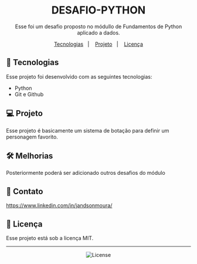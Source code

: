 <h1 align="center"> DESAFIO-PYTHON  </h1>

<p align="center">
Esse foi um desafio proposto no módullo de Fundamentos de Python aplicado a dados. <br/>
</p>

<p align="center">
  <a href="#-tecnologias">Tecnologias</a>&nbsp;&nbsp;&nbsp;|&nbsp;&nbsp;&nbsp;
  <a href="#-projeto">Projeto</a>&nbsp;&nbsp;&nbsp;|&nbsp;&nbsp;&nbsp;
  <a href="#memo-licença">Licença</a>
</p>

## 🚀 Tecnologias

Esse projeto foi desenvolvido com as seguintes tecnologias:

- Python
- Git e Github

## 💻 Projeto

Esse projeto é basicamente um sistema de botação para definir um personagem favorito.

## 🛠 Melhorias

Posteriormente poderá ser adicionado outros desafios do módulo

## 🤝 Contato

https://www.linkedin.com/in/jandsonmoura/

## 📝 Licença

Esse projeto está sob a licença MIT.

---

<p align="center">
  <img alt="License" src="https://img.shields.io/static/v1?label=license&message=MIT&color=49AA26&labelColor=000000">
</p>
